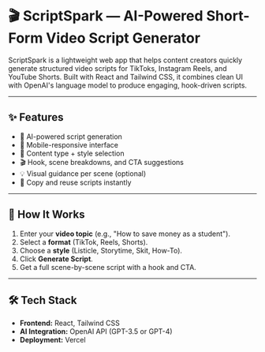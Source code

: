 # 🎬 ScriptSpark — AI-Powered Short-Form Video Script Generator

ScriptSpark is a lightweight web app that helps content creators quickly generate structured video scripts for TikToks, Instagram Reels, and YouTube Shorts. Built with React and Tailwind CSS, it combines clean UI with OpenAI's language model to produce engaging, hook-driven scripts.

---

## ✨ Features

- 🧠 AI-powered script generation
- 📱 Mobile-responsive interface
- 🎯 Content type + style selection
- 🎬 Hook, scene breakdowns, and CTA suggestions
- 💡 Visual guidance per scene (optional)
- 🧾 Copy and reuse scripts instantly

---

## 📸 How It Works

1. Enter your **video topic** (e.g., "How to save money as a student").
2. Select a **format** (TikTok, Reels, Shorts).
3. Choose a **style** (Listicle, Storytime, Skit, How-To).
4. Click **Generate Script**.
5. Get a full scene-by-scene script with a hook and CTA.

---

## 🛠 Tech Stack

- **Frontend:** React, Tailwind CSS
- **AI Integration:** OpenAI API (GPT-3.5 or GPT-4)
- **Deployment:** Vercel

